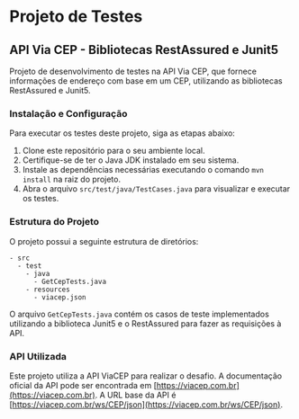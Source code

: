 # Projeto de Testes
## API Via CEP - Bibliotecas RestAssured e Junit5

Projeto de desenvolvimento de testes  na API Via CEP, que fornece informações de endereço com base em um CEP, utilizando as bibliotecas RestAssured e Junit5.

### Instalação e Configuração

Para executar os testes deste projeto, siga as etapas abaixo:

1. Clone este repositório para o seu ambiente local.
2. Certifique-se de ter o Java JDK instalado em seu sistema.
3. Instale as dependências necessárias executando o comando `mvn install` na raiz do projeto.
4. Abra o arquivo `src/test/java/TestCases.java` para visualizar e executar os testes.

### Estrutura do Projeto

O projeto possui a seguinte estrutura de diretórios:

```
- src
  - test
    - java
      - GetCepTests.java
    - resources
      - viacep.json
```

O arquivo `GetCepTests.java` contém os casos de teste implementados utilizando a biblioteca Junit5 e o RestAssured para fazer as requisições à API.

### API Utilizada

Este projeto utiliza a API ViaCEP para realizar o desafio. A documentação oficial da API pode ser encontrada em [https://viacep.com.br](https://viacep.com.br). A URL base da API é [https://viacep.com.br/ws/CEP/json](https://viacep.com.br/ws/CEP/json).

